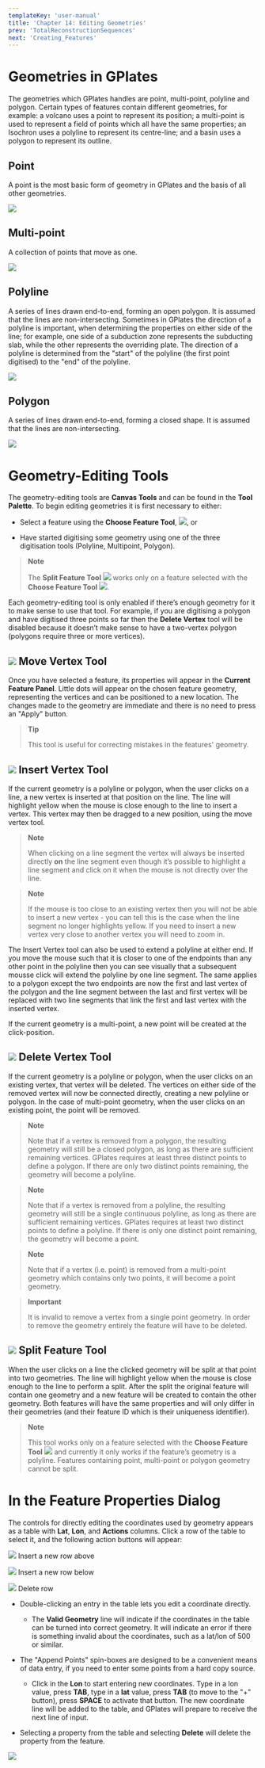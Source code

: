 ```yaml
---
templateKey: 'user-manual'
title: 'Chapter 14: Editing Geometries'
prev: 'TotalReconstructionSequences'
next: 'Creating_Features'
---
```


Geometries in GPlates
=====================

The geometries which GPlates handles are point, multi-point, polyline and polygon. Certain types of features contain different geometries, for example: a volcano uses a point to represent its position; a multi-point is used to represent a field of points which all have the same properties; an Isochron uses a polyline to represent its centre-line; and a basin uses a polygon to represent its outline.

Point
-----

A point is the most basic form of geometry in GPlates and the basis of all other geometries.

![](./images/Point.svg.png)

Multi-point
-----------

A collection of points that move as one.

![](./images/MultiPoint.svg.png)

Polyline
--------

A series of lines drawn end-to-end, forming an open polygon. It is assumed that the lines are non-intersecting. Sometimes in GPlates the direction of a polyline is important, when determining the properties on either side of the line; for example, one side of a subduction zone represents the subducting slab, while the other represents the overriding plate. The direction of a polyline is determined from the "start" of the polyline (the first point digitised) to the "end" of the polyline.

![](./images/Polyline.svg.png)

Polygon
-------

A series of lines drawn end-to-end, forming a closed shape. It is assumed that the lines are non-intersecting.

![](./images/polygon.svg.png)

Geometry-Editing Tools
======================

The geometry-editing tools are **Canvas Tools** and can be found in the **Tool Palette**. To begin editing geometries it is first necessary to either:

-   Select a feature using the **Choose Feature Tool**, ![](icons/africa_highlight_clicked_35.png), or

-   Have started digitising some geometry using one of the three digitisation tools (Polyline, Multipoint, Polygon).

> **Note**
>
> The **Split Feature Tool** ![](icons/split_geometry_35.png) works only on a feature selected with the **Choose Feature Tool** ![](icons/africa_highlight_clicked_35.png).

Each geometry-editing tool is only enabled if there’s enough geometry for it to make sense to use that tool. For example, if you are digitising a polygon and have digitised three points so far then the **Delete Vertex** tool will be disabled because it doesn’t make sense to have a two-vertex polygon (polygons require three or more vertices).

![](icons/move_vertex_35.png) Move Vertex Tool
----------------------------------------------

Once you have selected a feature, its properties will appear in the **Current Feature Panel**. Little dots will appear on the chosen feature geometry, representing the vertices and can be positioned to a new location. The changes made to the geometry are immediate and there is no need to press an "Apply" button.

> **Tip**
>
> This tool is useful for correcting mistakes in the features' geometry.

![](icons/insert_vertex_35.png) Insert Vertex Tool
--------------------------------------------------

If the current geometry is a polyline or polygon, when the user clicks on a line, a new vertex is inserted at that position on the line. The line will highlight yellow when the mouse is close enough to the line to insert a vertex. This vertex may then be dragged to a new position, using the move vertex tool.

> **Note**
>
> When clicking on a line segment the vertex will always be inserted directly **on** the line segment even though it’s possible to highlight a line segment and click on it when the mouse is not directly over the line.

> **Note**
>
> If the mouse is too close to an existing vertex then you will not be able to insert a new vertex - you can tell this is the case when the line segment no longer highlights yellow. If you need to insert a new vertex very close to another vertex you will need to zoom in.

The Insert Vertex tool can also be used to extend a polyline at either end. If you move the mouse such that it is closer to one of the endpoints than any other point in the polyline then you can see visually that a subsequent mousse click will extend the polyline by one line segment. The same applies to a polygon except the two endpoints are now the first and last vertex of the polygon and the line segment between the last and first vertex will be replaced with two line segments that link the first and last vertex with the inserted vertex.

If the current geometry is a multi-point, a new point will be created at the click-position.

![](icons/delete_vertex_35.png) Delete Vertex Tool
--------------------------------------------------

If the current geometry is a polyline or polygon, when the user clicks on an existing vertex, that vertex will be deleted. The vertices on either side of the removed vertex will now be connected directly, creating a new polyline or polygon. In the case of multi-point geometry, when the user clicks on an existing point, the point will be removed.

> **Note**
>
> Note that if a vertex is removed from a polygon, the resulting geometry will still be a closed polygon, as long as there are sufficient remaining vertices. GPlates requires at least three distinct points to define a polygon. If there are only two distinct points remaining, the geometry will become a polyline.

> **Note**
>
> Note that if a vertex is removed from a polyline, the resulting geometry will still be a single continuous polyline, as long as there are sufficient remaining vertices. GPlates requires at least two distinct points to define a polyline. If there is only one distinct point remaining, the geometry will become a point.

> **Note**
>
> Note that if a vertex (i.e. point) is removed from a multi-point geometry which contains only two points, it will become a point geometry.

> **Important**
>
> It is invalid to remove a vertex from a single point geometry. In order to remove the geometry entirely the feature will have to be deleted.

![](icons/split_geometry_35.png) Split Feature Tool
---------------------------------------------------

When the user clicks on a line the clicked geometry will be split at that point into two geometries. The line will highlight yellow when the mouse is close enough to the line to perform a split. After the split the original feature will contain one geometry and a new feature will be created to contain the other geometry. Both features will have the same properties and will only differ in their geometries (and their feature ID which is their uniqueness identifier).

> **Note**
>
> This tool works only on a feature selected with the **Choose Feature Tool** ![](icons/africa_highlight_clicked_35.png) and currently it only works if the feature’s geometry is a polyline. Features containing point, multi-point or polygon geometry cannot be split.

In the Feature Properties Dialog
================================

The controls for directly editing the coordinates used by geometry appears as a table with **Lat**, **Lon**, and **Actions** columns. Click a row of the table to select it, and the following action buttons will appear:

![](InsertAbove.png) Insert a new row above

![](InsertBelow.png) Insert a new row below

![](icons/delete_row.png) Delete row

-   Double-clicking an entry in the table lets you edit a coordinate directly.

    -   The **Valid Geometry** line will indicate if the coordinates in the table can be turned into correct geometry. It will indicate an error if there is something invalid about the coordinates, such as a lat/lon of 500 or similar.

-   The "Append Points" spin-boxes are designed to be a convenient means of data entry, if you need to enter some points from a hard copy source.

    -   Click in the **Lon** to start entering new coordinates. Type in a lon value, press **TAB**, type in a **lat** value, press **TAB** (to move to the "+" button), press **SPACE** to activate that button. The new coordinate line will be added to the table, and GPlates will prepare to receive the next line of input.

-   Selecting a property from the table and selecting **Delete** will delete the property from the feature.

![](screenshots/FeatureProperties-Edit-4.png)


